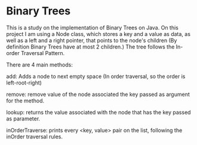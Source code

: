 # Binary Trees

This is a study on the implementation of Binary Trees on Java.
On this project I am using a Node class, which stores a <K> key and a <V> value as data,
as well as a left and a right pointer, that points to the node's children
(By definition Binary Trees have at most 2 children.) The tree follows
the In-order Traversal Pattern.

There are 4 main methods:

add: Adds a node to next empty space (In order traversal, so the order is left-root-right)

remove: remove  value of the node associated the key passed as argument for the method.

lookup: returns the value associated with the node that has the key 
passed as parameter.

inOrderTraverse: prints every <key, value> pair on the list,
following the inOrder traversal rules.
